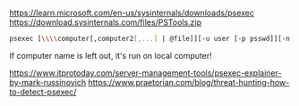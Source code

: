 
https://learn.microsoft.com/en-us/sysinternals/downloads/psexec
https://download.sysinternals.com/files/PSTools.zip

```sh
psexec [\\\\computer[,computer2[,...] | @file]][-u user [-p psswd]][-n s][-r servicename][-h][-l][-s|-e][-x][-i [session]][-c [-f|-v]][-w directory][-d][-<priority>][-g n][-a n,n,...][-accepteula][-nobanner] cmd [arguments]
```

If computer name is left out, it's run on local computer!

https://www.itprotoday.com/server-management-tools/psexec-explainer-by-mark-russinovich
https://www.praetorian.com/blog/threat-hunting-how-to-detect-psexec/
